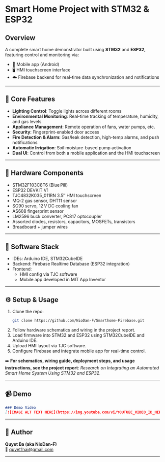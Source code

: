 # Smart Home Project with STM32 & ESP32

## Overview

A complete smart home demonstrator built using **STM32** and **ESP32**, featuring control and monitoring via:

- 📱 Mobile app (Android)
- 🖥️ HMI touchscreen interface
- ☁️ Firebase backend for real-time data synchronization and notifications

---

## 🚀 Core Features

- **Lighting Control**: Toggle lights across different rooms
- **Environmental Monitoring**: Real-time tracking of temperature, humidity, and gas levels
- **Appliance Management**: Remote operation of fans, water pumps, etc.
- **Security**: Fingerprint-enabled door access
- **Fire Detection & Alarm**: Gas/leak detection, high-temp alarms, and push notifications
- **Automatic Irrigation**: Soil moisture-based pump activation
- **Dual UI**: Control from both a mobile application and the HMI touchscreen

---

## 🧰 Hardware Components

- STM32F103C8T6 (Blue Pill)
- ESP32 DEVKIT V1
- TJC4832K035_011RN 3.5″ HMI touchscreen
- MQ‑2 gas sensor, DHT11 sensor
- SG90 servo, 12 V DC cooling fan
- AS608 fingerprint sensor
- LM2596 buck converter, PC817 optocoupler
- Assorted diodes, resistors, capacitors, MOSFETs, transistors
- Breadboard + jumper wires

---

## 💾 Software Stack

- IDEs: Arduino IDE, STM32CubeIDE
- Backend: Firebase Realtime Database (ESP32 integration)
- Frontend:
  - HMI config via TJC software
  - Mobile app developed in MIT App Inventor

---

## ⚙️ Setup & Usage

1. Clone the repo:
   ```bash
   git clone https://github.com/NioDan-F/Smarthome-Firebase.git
   ```
2. Follow hardware schematics and wiring in the project report.
3. Load firmware into STM32 and ESP32 using STM32CubeIDE and Arduino IDE.
4. Upload HMI layout via TJC software.
5. Configure Firebase and integrate mobile app for real-time control.

➡️ **For schematics, wiring guide, deployment steps, and usage instructions, see the project report**: *Research on Integrating an Automated Smart Home System Using STM32 and ESP32*.

---

## 📹 Demo

```markdown
### Demo Video
[![IMAGE ALT TEXT HERE](https://img.youtube.com/vi/YOUTUBE_VIDEO_ID_HERE/0.jpg)](https://www.youtube.com/watch?v=HB_Bb6ohP3s)
```

---

## 👤 Author

**Quyet Ba (aka NioDan-F)**  
📧 [quyet1hai@gmail.com](mailto:quyet1hai@gmail.com)

---
